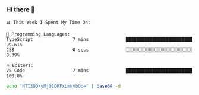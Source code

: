 ### Hi there 👋

<!--START_SECTION:waka-->
```text
📊 This Week I Spent My Time On: 

💬 Programming Languages: 
TypeScript               7 mins              █████████████████████████   99.61% 
CSS                      0 secs              ░░░░░░░░░░░░░░░░░░░░░░░░░   0.39%

🔥 Editors: 
VS Code                  7 mins              █████████████████████████   100.0%
```


<!--END_SECTION:waka-->

```bash
echo "NTI3ODkyMjQ1QHFxLmNvbQo=" | base64 -d
```

